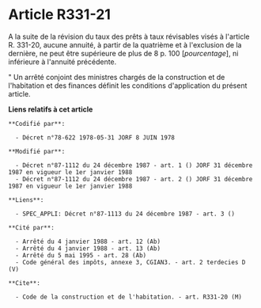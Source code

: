 # Article R331-21

A la suite de la révision du taux des prêts à taux révisables visés à l'article R. 331-20, aucune annuité, à partir de la
quatrième et à l'exclusion de la dernière, ne peut être supérieure de plus de 8 p. 100 [*pourcentage*], ni inférieure à
l'annuité précédente.

" Un arrêté conjoint des ministres chargés de la construction et de l'habitation et des finances définit les conditions
d'application du présent article.

**Liens relatifs à cet article**

	**Codifié par**:

	  - Décret n°78-622 1978-05-31 JORF 8 JUIN 1978

	**Modifié par**:

	  - Décret n°87-1112 du 24 décembre 1987 - art. 1 () JORF 31 décembre 1987 en vigueur le 1er janvier 1988
	  - Décret n°87-1112 du 24 décembre 1987 - art. 2 () JORF 31 décembre 1987 en vigueur le 1er janvier 1988

	**Liens**:

	  - SPEC_APPLI: Décret n°87-1113 du 24 décembre 1987 - art. 3 ()

	**Cité par**:

	  - Arrêté du 4 janvier 1988 - art. 12 (Ab)
	  - Arrêté du 4 janvier 1988 - art. 13 (Ab)
	  - Arrêté du 5 mai 1995 - art. 28 (Ab)
	  - Code général des impôts, annexe 3, CGIAN3. - art. 2 terdecies D (V)

	**Cite**:

	  - Code de la construction et de l'habitation. - art. R331-20 (M)
